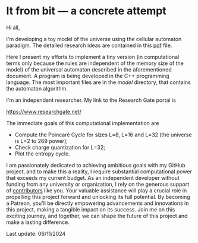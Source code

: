# It from bit — a concrete attempt
Hi all,

I'm developing a toy model of the universe using the cellular automaton paradigm. The detailed research ideas are contained in this <A HREF="https://doi.org/10.5281/zenodo.3818302">pdf</A> file.

Here I present my efforts to implement a tiny version (in computational terms only because the rules are independent of the memory size of the model) of the universal automaton described in the aforementioned document. A program is being developed in the C++ programming language. The most important files are in the <I>model</I> directory, that contains the automaton algorithm.

I'm an independent researcher. My link to the Research Gate portal is

https://www.researchgate.net/

The immediate goals of this computational implementation are
* Compute the Poincaré Cycle for sizes L=8, L=16 and L=32 (the universe is L=2 to 269 power);
* Check charge quantization for L=32;
* Plot the entropy cycle.

I am passionately dedicated to achieving ambitious goals with my GitHub project, and to make this a reality, I require substantial computational power that exceeds my current budget. As an independent developer without funding from any university or organization, I rely on the generous support of <a href="https://patreon.com/user?u=60332830">contributors</a> like you. Your valuable assistance will play a crucial role in propelling this project forward and unlocking its full potential. By becoming a Patreon, you'll be directly empowering advancements and innovations in this project, making a tangible impact on its success. Join me on this exciting journey, and together, we can shape the future of this project and make a lasting difference.

Last update: 06/11/2024
